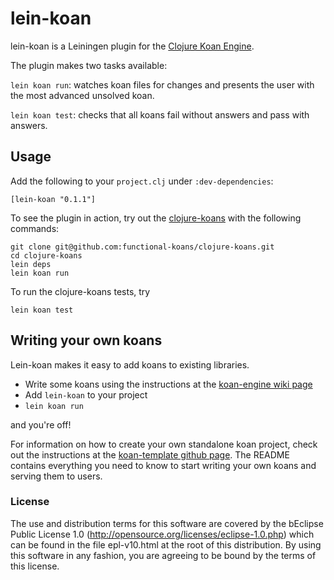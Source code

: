 # lein-koan

lein-koan is a Leiningen plugin for the [Clojure Koan Engine](https://github.com/functional-koans/clojure-koan-engine).

The plugin makes two tasks available:

`lein koan run`:  watches koan files for changes and presents the user with the most advanced unsolved koan.

`lein koan test`: checks that all koans fail without answers and pass with answers.

## Usage

Add the following to your `project.clj` under `:dev-dependencies`:

    [lein-koan "0.1.1"]

To see the plugin in action, try out the [clojure-koans](https://github.com/functional-koans/clojure-koans) with the following commands:

    git clone git@github.com:functional-koans/clojure-koans.git
    cd clojure-koans
    lein deps
    lein koan run

To run the clojure-koans tests, try

    lein koan test

## Writing your own koans 

Lein-koan makes it easy to add koans to existing libraries.

- Write some koans using the instructions at the [koan-engine wiki page](https://github.com/functional-koans/clojure-koan-engine/wiki/How-to-write-koans)
- Add `lein-koan` to your project
- `lein koan run`

and you're off!

For information on how to create your own standalone koan project, check out the instructions at the [koan-template github page](https://github.com/functional-koans/koan-template). The README contains everything you need to know to start writing your own koans and serving them to users.

### License

The use and distribution terms for this software are covered by the
bEclipse Public License 1.0 (http://opensource.org/licenses/eclipse-1.0.php)
which can be found in the file epl-v10.html at the root of this distribution.
By using this software in any fashion, you are agreeing to be bound by
the terms of this license.
